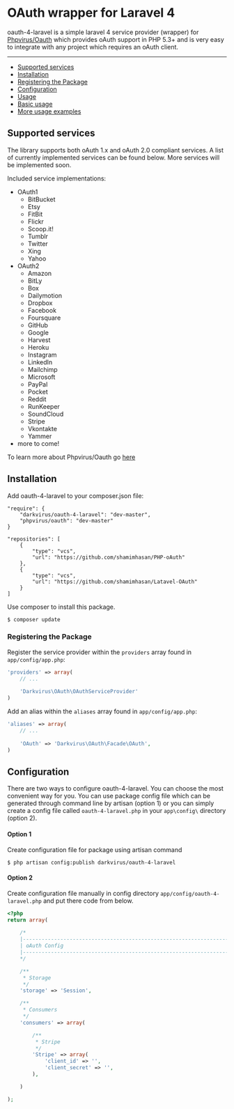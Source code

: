 # OAuth wrapper for Laravel 4

oauth-4-laravel is a simple laravel 4 service provider (wrapper) for [Phpvirus/Oauth](https://github.com/shamimhasan/PHP-oAuth) 
which provides oAuth support in PHP 5.3+ and is very easy to integrate with any project which requires an oAuth client.

---
 
- [Supported services](#supported-services)
- [Installation](#installation)
- [Registering the Package](#registering-the-package)
- [Configuration](#configuration)
- [Usage](#usage)
- [Basic usage](#basic-usage)
- [More usage examples](#more-usage-examples)

## Supported services

The library supports both oAuth 1.x and oAuth 2.0 compliant services. A list of currently implemented services can be found below. More services will be implemented soon.

Included service implementations:

 - OAuth1
    - BitBucket
    - Etsy
    - FitBit
    - Flickr
    - Scoop.it!
    - Tumblr
    - Twitter
    - Xing
    - Yahoo
 - OAuth2
    - Amazon
    - BitLy
    - Box
    - Dailymotion
    - Dropbox
    - Facebook
    - Foursquare
    - GitHub
    - Google
    - Harvest
    - Heroku
    - Instagram
    - LinkedIn
    - Mailchimp
    - Microsoft
    - PayPal
    - Pocket
    - Reddit
    - RunKeeper
    - SoundCloud
	- Stripe
    - Vkontakte
    - Yammer
- more to come!

To learn more about Phpvirus/Oauth go [here](https://github.com/shamimhasan/PHP-oAuth) 

## Installation

Add oauth-4-laravel to your composer.json file:

```
"require": {
	"darkvirus/oauth-4-laravel": "dev-master",
	"phpvirus/oauth": "dev-master"
}
```

```
"repositories": [
	{
		"type": "vcs",
		"url": "https://github.com/shamimhasan/PHP-oAuth"
	},
	{
		"type": "vcs",
		"url": "https://github.com/shamimhasan/Latavel-OAuth"
	}		
]
```

Use composer to install this package.

```
$ composer update
```

### Registering the Package

Register the service provider within the ```providers``` array found in ```app/config/app.php```:

```php
'providers' => array(
	// ...
	
	'Darkvirus\OAuth\OAuthServiceProvider'
)
```

Add an alias within the ```aliases``` array found in ```app/config/app.php```:


```php
'aliases' => array(
	// ...
	
	'OAuth' => 'Darkvirus\OAuth\Facade\OAuth',
)
```

## Configuration

There are two ways to configure oauth-4-laravel.
You can choose the most convenient way for you. 
You can use package config file which can be 
generated through command line by artisan (option 1) or 
you can simply create a config file called ``oauth-4-laravel.php`` in 
your ``app\config\`` directory (option 2).

#### Option 1

Create configuration file for package using artisan command

```
$ php artisan config:publish darkvirus/oauth-4-laravel
```

#### Option 2

Create configuration file manually in config directory ``app/config/oauth-4-laravel.php`` and put there code from below.

```php
<?php
return array( 
	
	/*
	|--------------------------------------------------------------------------
	| oAuth Config
	|--------------------------------------------------------------------------
	*/

	/**
	 * Storage
	 */
	'storage' => 'Session', 

	/**
	 * Consumers
	 */
	'consumers' => array(

		/**
		 * Stripe
		 */
		'Stripe' => array(
            'client_id' => '',
            'client_secret' => '',
        ),		

	)

);
```
